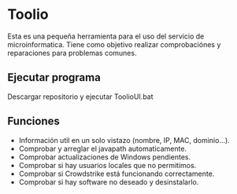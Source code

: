 # Toolio

Esta es una pequeña herramienta para el uso del servicio de microinformatica. Tiene como objetivo realizar comprobaciónes y reparaciones para problemas comunes.


## Ejecutar programa

Descargar repositorio y ejecutar ToolioUI.bat


## Funciones

- Información util en un solo vistazo (nombre, IP, MAC, dominio...).
- Comprobar y arreglar el javapath automaticamente.
- Comprobar actualizaciones de Windows pendientes.
- Comprobar si hay usuarios locales que no permitimos.
- Comprobar si Crowdstrike está funcionando correctamente.
- Comprobar si hay software no deseado y desinstalarlo.
